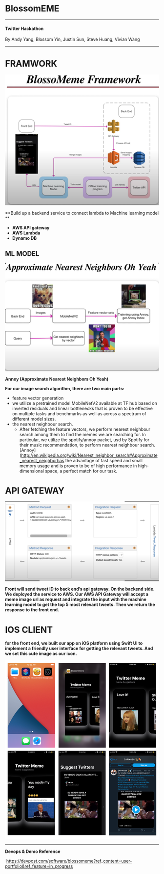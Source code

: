 # BlossomEME

-------------------------

#### **Twitter Hackathon**

By Andy Yang, Blossom Yin, Justin Sun, Steve Huang, Vivian Wang

----------------

# FRAMWORK

![06](./src/06.png)

**Build up a backend service to connect lambda to Machine learning model **

- **AWS API gateway**
- **AWS Lambda**
- **Dynamo DB**

## ML MODEL

![06](./src/07.png)

**Annoy (Approximate Nearest Neighbors Oh Yeah)**

**For our image search algorithm, there are two main parts:**

-  feature vector generation
  -  we utilize a pretrained model MobileNetV2 available at TF hub based on inverted residuals and linear bottlenecks that is proven to be effective on multiple tasks and benchmarks as well as across a spectrum of different model sizes. 
- the nearest neighbour search. 
  - After fetching the feature vectors, we perform nearest neighbour search among them to find the memes we are searching for. In particular, we utilize the spotify/annoy packet, usd by Spotify for their music recommendation, to perform nearest neighbour search. [Annoy](http://en.wikipedia.org/wiki/Nearest_neighbor_search#Approximate_nearest_neighborhas the advantage of fast speed and small memory usage and is proven to be of high performance in high-dimensional space, a perfect match for our task.

# API GATEWAY

![06](./src/08.png)

**Front will send tweet ID to back end’s api gateway. On the backend side. We deployed the service to AWS. Our AWS API Gateway will accept a meme image url as request and integrate the input with the machine learning model to get the top 5 most relevant tweets. Then we return the response to the front end.**

# IOS CLIENT

**for the front end, we built our app on iOS platform using Swift UI to implement a friendly user interface for getting the relevant tweets. And we set this cute image as our icon.**

![09](./src/09.png)

-------------------

**Devops & Demo Reference**

​	https://devpost.com/software/blossomeme?ref_content=user-portfolio&ref_feature=in_progress



